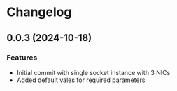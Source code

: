 # Changelog

## 0.0.3 (2024-10-18)

### Features
- Initial commit with single socket instance with 3 NICs
- Added default vales for required parameters

